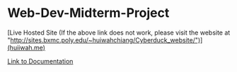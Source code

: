# Web-Dev-Midterm-Project

[Live Hosted Site (If the above link does not work, please visit the website at "http://sites.bxmc.poly.edu/~huiwahchiang/Cyberduck_website/")](huiiwah.me)
<!--If the above link does not work, please visit the website at "huiiwah.me"-->

[Link to Documentation](http://sites.bxmc.poly.edu/~huiwahchiang/webdev/index.php/blog/)